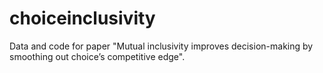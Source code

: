 # choiceinclusivity

Data and code for paper "Mutual inclusivity improves decision-making by smoothing out choice’s competitive edge".
